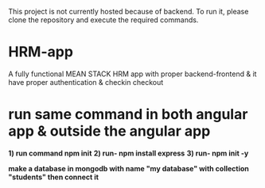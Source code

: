This project is not currently hosted because of backend. To run it, please clone the repository and execute the required commands.
# HRM-app
A fully functional MEAN STACK HRM app with proper backend-frontend & it have proper authentication &amp; checkin checkout 

# run same command in both angular app & outside the angular app
**1) run command npm init**
**2) run- npm install express**
**3) run- npm init -y**

**make a database in mongodb with name "my database" with collection "students" then connect it**
